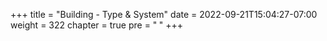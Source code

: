 +++
title = "Building - Type & System"
date = 2022-09-21T15:04:27-07:00
weight = 322
chapter = true
pre = "<b>  </b>"
+++